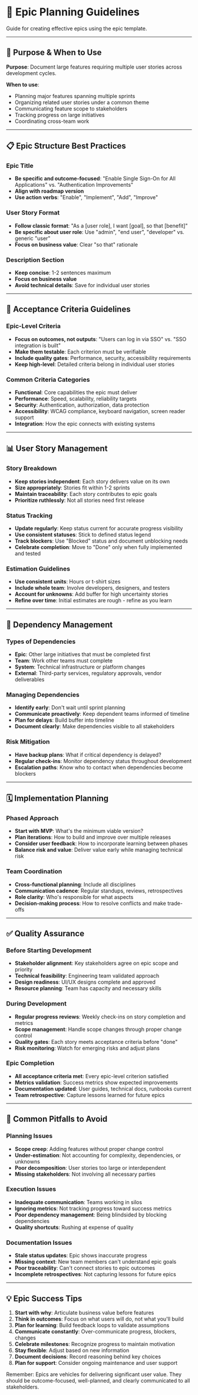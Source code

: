 # 🚀 Epic Planning Guidelines

Guide for creating effective epics using the epic template.

---

## 🎯 Purpose & When to Use

**Purpose**: Document large features requiring multiple user stories across development cycles.

**When to use**:
- Planning major features spanning multiple sprints
- Organizing related user stories under a common theme
- Communicating feature scope to stakeholders
- Tracking progress on large initiatives
- Coordinating cross-team work

---

## 📋 Epic Structure Best Practices

### Epic Title
- **Be specific and outcome-focused**: "Enable Single Sign-On for All Applications" vs. "Authentication Improvements"
- **Align with roadmap version**
- **Use action verbs**: "Enable", "Implement", "Add", "Improve"

### User Story Format
- **Follow classic format**: "As a [user role], I want [goal], so that [benefit]"
- **Be specific about user role**: Use "admin", "end user", "developer" vs. generic "user"
- **Focus on business value**: Clear "so that" rationale

### Description Section
- **Keep concise**: 1-2 sentences maximum
- **Focus on business value**
- **Avoid technical details**: Save for individual user stories

---

## 🎯 Acceptance Criteria Guidelines

### Epic-Level Criteria
- **Focus on outcomes, not outputs**: "Users can log in via SSO" vs. "SSO integration is built"
- **Make them testable**: Each criterion must be verifiable
- **Include quality gates**: Performance, security, accessibility requirements
- **Keep high-level**: Detailed criteria belong in individual user stories

### Common Criteria Categories
- **Functional**: Core capabilities the epic must deliver
- **Performance**: Speed, scalability, reliability targets
- **Security**: Authentication, authorization, data protection
- **Accessibility**: WCAG compliance, keyboard navigation, screen reader support
- **Integration**: How the epic connects with existing systems

---

## 📊 User Story Management

### Story Breakdown
- **Keep stories independent**: Each story delivers value on its own
- **Size appropriately**: Stories fit within 1-2 sprints
- **Maintain traceability**: Each story contributes to epic goals
- **Prioritize ruthlessly**: Not all stories need first release

### Status Tracking
- **Update regularly**: Keep status current for accurate progress visibility
- **Use consistent statuses**: Stick to defined status legend
- **Track blockers**: Use "Blocked" status and document unblocking needs
- **Celebrate completion**: Move to "Done" only when fully implemented and tested

### Estimation Guidelines
- **Use consistent units**: Hours or t-shirt sizes
- **Include whole team**: Involve developers, designers, and testers
- **Account for unknowns**: Add buffer for high uncertainty stories
- **Refine over time**: Initial estimates are rough - refine as you learn

---


## 🔗 Dependency Management

### Types of Dependencies
- **Epic**: Other large initiatives that must be completed first
- **Team**: Work other teams must complete
- **System**: Technical infrastructure or platform changes
- **External**: Third-party services, regulatory approvals, vendor deliverables

### Managing Dependencies
- **Identify early**: Don't wait until sprint planning
- **Communicate proactively**: Keep dependent teams informed of timeline
- **Plan for delays**: Build buffer into timeline
- **Document clearly**: Make dependencies visible to all stakeholders

### Risk Mitigation
- **Have backup plans**: What if critical dependency is delayed?
- **Regular check-ins**: Monitor dependency status throughout development
- **Escalation paths**: Know who to contact when dependencies become blockers

---

## 🗓️ Implementation Planning

### Phased Approach
- **Start with MVP**: What's the minimum viable version?
- **Plan iterations**: How to build and improve over multiple releases
- **Consider user feedback**: How to incorporate learning between phases
- **Balance risk and value**: Deliver value early while managing technical risk

### Team Coordination
- **Cross-functional planning**: Include all disciplines
- **Communication cadence**: Regular standups, reviews, retrospectives
- **Role clarity**: Who's responsible for what aspects
- **Decision-making process**: How to resolve conflicts and make trade-offs

---

## ✅ Quality Assurance

### Before Starting Development
- **Stakeholder alignment**: Key stakeholders agree on epic scope and priority
- **Technical feasibility**: Engineering team validated approach
- **Design readiness**: UI/UX designs complete and approved
- **Resource planning**: Team has capacity and necessary skills

### During Development
- **Regular progress reviews**: Weekly check-ins on story completion and metrics
- **Scope management**: Handle scope changes through proper change control
- **Quality gates**: Each story meets acceptance criteria before "done"
- **Risk monitoring**: Watch for emerging risks and adjust plans

### Epic Completion
- **All acceptance criteria met**: Every epic-level criterion satisfied
- **Metrics validation**: Success metrics show expected improvements
- **Documentation updated**: User guides, technical docs, runbooks current
- **Team retrospective**: Capture lessons learned for future epics

---

## 🚨 Common Pitfalls to Avoid

### Planning Issues
- **Scope creep**: Adding features without proper change control
- **Under-estimation**: Not accounting for complexity, dependencies, or unknowns
- **Poor decomposition**: User stories too large or interdependent
- **Missing stakeholders**: Not involving all necessary parties

### Execution Issues
- **Inadequate communication**: Teams working in silos
- **Ignoring metrics**: Not tracking progress toward success metrics
- **Poor dependency management**: Being blindsided by blocking dependencies
- **Quality shortcuts**: Rushing at expense of quality

### Documentation Issues
- **Stale status updates**: Epic shows inaccurate progress
- **Missing context**: New team members can't understand epic goals
- **Poor traceability**: Can't connect stories to epic outcomes
- **Incomplete retrospectives**: Not capturing lessons for future epics

---

## 💡 Epic Success Tips

1. **Start with why**: Articulate business value before features
2. **Think in outcomes**: Focus on what users will do, not what you'll build
3. **Plan for learning**: Build feedback loops to validate assumptions
4. **Communicate constantly**: Over-communicate progress, blockers, changes
5. **Celebrate milestones**: Recognize progress to maintain motivation
6. **Stay flexible**: Adjust based on new information
7. **Document decisions**: Record reasoning behind key choices
8. **Plan for support**: Consider ongoing maintenance and user support

Remember: Epics are vehicles for delivering significant user value. They should be outcome-focused, well-planned, and clearly communicated to all stakeholders.